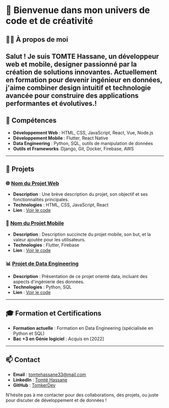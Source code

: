 # 👋  Bienvenue dans mon univers de code et de créativité 

## 🧑‍💻 À propos de moi
Salut ! Je suis **TOMTE Hassane**, un développeur web et mobile, designer passionné par la création de solutions innovantes. Actuellement en formation pour devenir ingénieur en données,
j'aime combiner design intuitif et technologie avancée pour construire des applications performantes et évolutives.!
---

## 🚀 Compétences
- **Développement Web** : HTML, CSS, JavaScript, React, Vue, Node.js
- **Développement Mobile** : Flutter, React Native
- **Data Engineering** : Python, SQL, outils de manipulation de données
- **Outils et Frameworks** :Django, Git, Docker, Firebase, AWS

---

## 💼 Projets

### 🌐 [Nom du Projet Web](https://github.com/ton_nom_utilisateur/nom_du_projet_web)
- **Description** : Une brève description du projet, son objectif et ses fonctionnalités principales.
- **Technologies** : HTML, CSS, JavaScript, React
- **Lien** : [Voir le code](https://github.com/ton_nom_utilisateur/nom_du_projet_web)

### 📱 [Nom du Projet Mobile](https://github.com/ton_nom_utilisateur/nom_du_projet_mobile)
- **Description** : Description succincte du projet mobile, son but, et la valeur ajoutée pour les utilisateurs.
- **Technologies** : Flutter, Firebase
- **Lien** : [Voir le code](https://github.com/ton_nom_utilisateur/nom_du_projet_mobile)

### 📊 [Projet de Data Engineering](https://github.com/ton_nom_utilisateur/nom_du_projet_data_engineering)
- **Description** : Présentation de ce projet orienté data, incluant des aspects d'ingénierie des données.
- **Technologies** : Python, SQL
- **Lien** : [Voir le code](https://github.com/ton_nom_utilisateur/nom_du_projet_data_engineering)


---
## 🎓 Formation et Certifications
- **Formation actuelle** : Formation en Data Engineering (spécialisée en Python et SQL)
- **Bac +3 en Génie logiciel** : Acquis en [2022]




---
## 📫 Contact

- **Email** : [tomtehassane33@mail.com](mailto:tomtehassane@gmail.com)
- **LinkedIn** : [Tomté Hassane](https://www.linkedin.com/in/tomte-hassane)
- **GitHub** : [TomkerDev](https://github.com/TomkerDev)

N'hésite pas à me contacter pour des collaborations, des projets, ou juste pour discuter de développement et de données !
